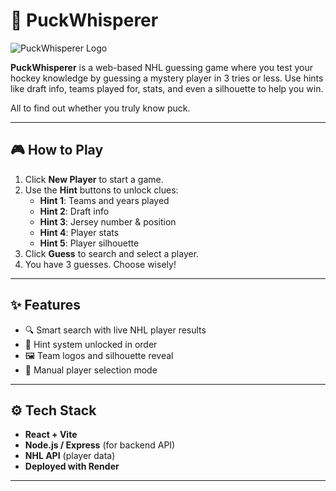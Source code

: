 # 🏒 PuckWhisperer

![PuckWhisperer Logo](./src/assets/5320889F-C24B-44FF-BA4F-626C46DCAB12.png)

**PuckWhisperer** is a web-based NHL guessing game where you test your hockey knowledge by guessing a mystery player in 3 tries or less. Use hints like draft info, teams played for, stats, and even a silhouette to help you win.  

All to find out whether you truly know puck.

---

## 🎮 How to Play

1. Click **New Player** to start a game.
2. Use the **Hint** buttons to unlock clues:
   - **Hint 1**: Teams and years played
   - **Hint 2**: Draft info
   - **Hint 3**: Jersey number & position
   - **Hint 4**: Player stats
   - **Hint 5**: Player silhouette
3. Click **Guess** to search and select a player.
4. You have 3 guesses. Choose wisely!

---

## ✨ Features

- 🔍 Smart search with live NHL player results
- 🧠 Hint system unlocked in order
- 🖼️ Team logos and silhouette reveal
- 🧩 Manual player selection mode

---

## ⚙️ Tech Stack

- **React + Vite**
- **Node.js / Express** (for backend API)
- **NHL API** (player data)
- **Deployed with Render**

---
